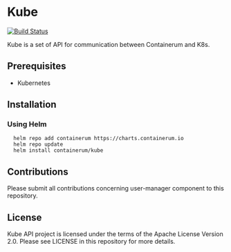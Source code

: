 # Kube

[![Build Status](https://travis-ci.org/containerum/kube-api.svg?branch=develop)](https://travis-ci.org/containerum/kube-api)

Kube is a set of API for communication between Containerum and K8s.

## Prerequisites
* Kubernetes

## Installation

### Using Helm

```
  helm repo add containerum https://charts.containerum.io
  helm repo update
  helm install containerum/kube
```
## Contributions
Please submit all contributions concerning user-manager component to this repository.

## License
Kube API project is licensed under the terms of the Apache License Version 2.0. Please see LICENSE in this repository for more details.
